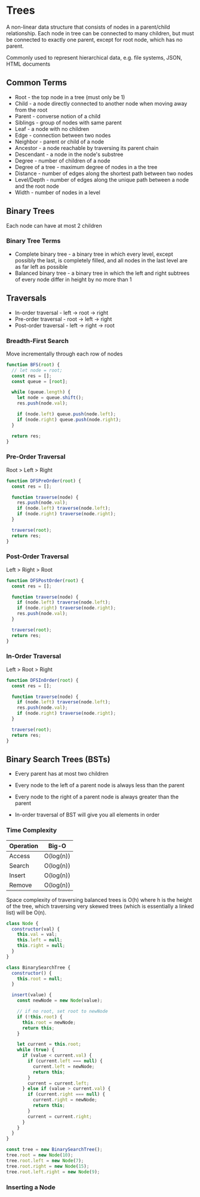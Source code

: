 # Trees

A non-linear data structure that consists of nodes in a parent/child relationship. Each node in tree can be connected to many children, but must be connected to exactly one parent, except for root node, which has no parent.

Commonly used to represent hierarchical data, e.g. file systems, JSON, HTML documents

## Common Terms

- Root - the top node in a tree (must only be 1)
- Child - a node directly connected to another node when moving away from the root
- Parent - converse notion of a child
- Siblings - group of nodes with same parent
- Leaf - a node with no children
- Edge - connection between two nodes
- Neighbor - parent or child of a node
- Ancestor - a node reachable by traversing its parent chain
- Descendant - a node in the node's substree
- Degree - number of children of a node
- Degree of a tree - maximum degree of nodes in a the tree
- Distance - number of edges along the shortest path between two nodes
- Level/Depth - number of edges along the unique path between a node and the root node
- Width - number of nodes in a level

## Binary Trees

Each node can have at most 2 children

### Binary Tree Terms

- Complete binary tree - a binary tree in which every level, except possibly the last, is completely filled, and all nodes in the last level are as far left as possible
- Balanced binary tree - a binary tree in which the left and right subtrees of every node differ in height by no more than 1

## Traversals

- In-order traversal - left -> root -> right
- Pre-order traversal - root -> left -> right
- Post-order traversal - left -> right -> root

### Breadth-First Search

Move incrementally through each row of nodes

```js
function BFS(root) {
  // let node = root;
  const res = [];
  const queue = [root];

  while (queue.length) {
    let node = queue.shift();
    res.push(node.val);

    if (node.left) queue.push(node.left);
    if (node.right) queue.push(node.right);
  }

  return res;
}
```

### Pre-Order Traversal

Root > Left > Right

```js
function DFSPreOrder(root) {
  const res = [];

  function traverse(node) {
    res.push(node.val);
    if (node.left) traverse(node.left);
    if (node.right) traverse(node.right);
  }

  traverse(root);
  return res;
}
```

### Post-Order Traversal

Left > Right > Root

```js
function DFSPostOrder(root) {
  const res = [];

  function traverse(node) {
    if (node.left) traverse(node.left);
    if (node.right) traverse(node.right);
    res.push(node.val);
  }

  traverse(root);
  return res;
}
```

### In-Order Traversal

Left > Root > Right

```js
function DFSInOrder(root) {
  const res = [];

  function traverse(node) {
    if (node.left) traverse(node.left);
    res.push(node.val);
    if (node.right) traverse(node.right);
  }

  traverse(root);
  return res;
}
```

## Binary Search Trees (BSTs)

- Every parent has at most two children
- Every node to the left of a parent node is always less than the parent
- Every node to the right of a parent node is always greater than the parent

- In-order traversal of BST will give you all elements in order

### Time Complexity

| Operation | Big-O     |
| --------- | --------- |
| Access    | O(log(n)) |
| Search    | O(log(n)) |
| Insert    | O(log(n)) |
| Remove    | O(log(n)) |

Space complexity of traversing balanced trees is O(h) where h is the height of the tree, which traversing very skewed trees (which is essentially a linked list) will be O(n).

```js
class Node {
  constructor(val) {
    this.val = val;
    this.left = null;
    this.right = null;
  }
}

class BinarySearchTree {
  constructor() {
    this.root = null;
  }

  insert(value) {
    const newNode = new Node(value);

    // if no root, set root to newNode
    if (!this.root) {
      this.root = newNode;
      return this;
    }

    let current = this.root;
    while (true) {
      if (value < current.val) {
        if (current.left === null) {
          current.left = newNode;
          return this;
        }
        current = current.left;
      } else if (value > current.val) {
        if (current.right === null) {
          current.right = newNode;
          return this;
        }
        current = current.right;
      }
    }
  }
}

const tree = new BinarySearchTree();
tree.root = new Node(10);
tree.root.left = new Node(7);
tree.root.right = new Node(15);
tree.root.left.right = new Node(9);
```

### Inserting a Node

```js

```
